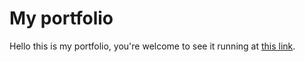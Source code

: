 # My portfolio

Hello this is my portfolio, you're welcome to see it running at [this link](https://samuel-carvalho.vercel.app/).

